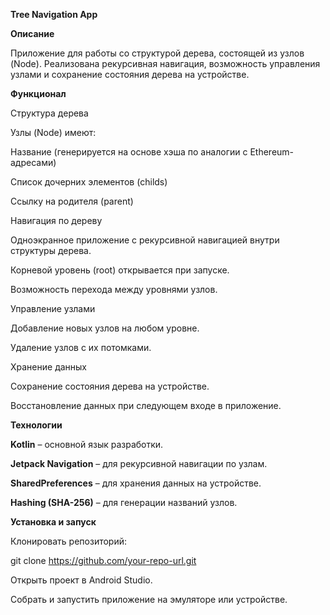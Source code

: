 **Tree Navigation App**

**Описание**

Приложение для работы со структурой дерева, состоящей из узлов (Node). Реализована рекурсивная навигация, возможность управления узлами и сохранение состояния дерева на устройстве.

**Функционал**

Структура дерева

Узлы (Node) имеют:

Название (генерируется на основе хэша по аналогии с Ethereum-адресами)

Список дочерних элементов (childs)

Ссылку на родителя (parent)

Навигация по дереву

Одноэкранное приложение с рекурсивной навигацией внутри структуры дерева.

Корневой уровень (root) открывается при запуске.

Возможность перехода между уровнями узлов.

Управление узлами

Добавление новых узлов на любом уровне.

Удаление узлов с их потомками.

Хранение данных

Сохранение состояния дерева на устройстве.

Восстановление данных при следующем входе в приложение.

**Технологии**

**Kotlin** – основной язык разработки.

**Jetpack Navigation** – для рекурсивной навигации по узлам.

**SharedPreferences** – для хранения данных на устройстве.

**Hashing (SHA-256)** – для генерации названий узлов.

**Установка и запуск**

Клонировать репозиторий:

git clone https://github.com/your-repo-url.git

Открыть проект в Android Studio.

Собрать и запустить приложение на эмуляторе или устройстве.
